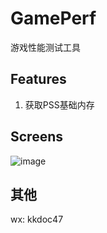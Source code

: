 # GamePerf
游戏性能测试工具

## Features

1. 获取PSS基础内存


## Screens

![image](https://github.com/user-attachments/assets/3947b23c-1d0c-44b7-ae03-dd809ae9e578)

## 其他

wx: kkdoc47
